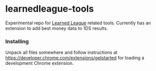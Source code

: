 # learnedleague-tools

Experimental repo for [Learned League](http://www.learnedleague.com) related tools. Currently has an extension to add best money data to 1DS results.

### Installing

Unpack all files somewhere and follow instructions at https://developer.chrome.com/extensions/getstarted for loading a development
Chrome extension.
